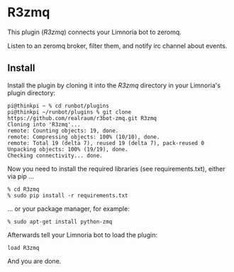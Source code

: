 # R3zmq

This plugin (*R3zmq*) connects your Limnoria bot to zeromq.

Listen to an zeromq broker, filter them, and notify irc channel about events.


## Install

Install the plugin by cloning it into the *R3zmq* directory in your Limnoria's plugin directory:

```
pi@thinkpi ~ % cd runbot/plugins 
pi@thinkpi ~/runbot/plugins % git clone https://github.com/realraum/r3bot-zmq.git R3zmq
Cloning into 'R3zmq'...
remote: Counting objects: 19, done.
remote: Compressing objects: 100% (10/10), done.
remote: Total 19 (delta 7), reused 19 (delta 7), pack-reused 0
Unpacking objects: 100% (19/19), done.
Checking connectivity... done.
```

Now you need to install the required libraries (see requirements.txt), either via pip ...

```
% cd R3zmq 
% sudo pip install -r requirements.txt

```

... or your package manager, for example:

```
% sudo apt-get install python-zmq
```

Afterwards tell your Limnoria bot to load the plugin:

```
load R3zmq
```

And you are done.

